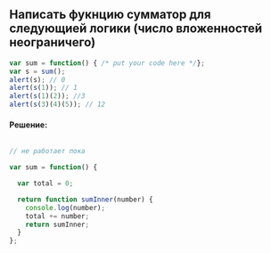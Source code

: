 ## Написать фукнцию сумматор для следующией логики (число вложенностей неограничего)

```javascript
var sum = function() { /* put your code here */};
var s = sum();
alert(s); // 0
alert(s(1)); // 1
alert(s(1)(2)); //3
alert(s(3)(4)(5)); // 12
```

#### Решение:

```javascript

// не работает пока

var sum = function() {

  var total = 0;

  return function sumInner(number) {
    console.log(number);
    total += number;
    return sumInner;
  }
};
```
